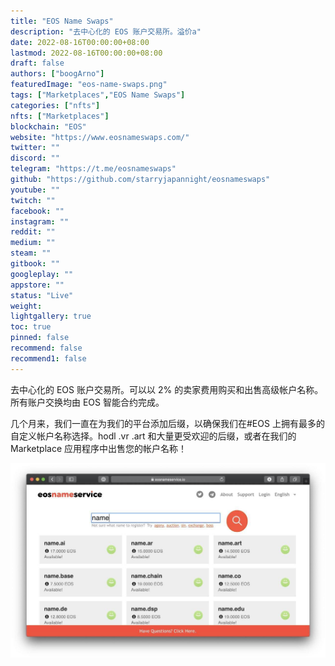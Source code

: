 ```yaml
---
title: "EOS Name Swaps"
description: "去中心化的 EOS 账户交易所。溢价a"
date: 2022-08-16T00:00:00+08:00
lastmod: 2022-08-16T00:00:00+08:00
draft: false
authors: ["boogArno"]
featuredImage: "eos-name-swaps.png"
tags: ["Marketplaces","EOS Name Swaps"]
categories: ["nfts"]
nfts: ["Marketplaces"]
blockchain: "EOS"
website: "https://www.eosnameswaps.com/"
twitter: ""
discord: ""
telegram: "https://t.me/eosnameswaps"
github: "https://github.com/starryjapannight/eosnameswaps"
youtube: ""
twitch: ""
facebook: ""
instagram: ""
reddit: ""
medium: ""
steam: ""
gitbook: ""
googleplay: ""
appstore: ""
status: "Live"
weight: 
lightgallery: true
toc: true
pinned: false
recommend: false
recommend1: false
---
```

去中心化的 EOS 账户交易所。可以以 2% 的卖家费用购买和出售高级帐户名称。所有账户交换均由 EOS 智能合约完成。

几个月来，我们一直在为我们的平台添加后缀，以确保我们在#EOS 上拥有最多的自定义帐户名称选择。hodl .vr .art 和大量更受欢迎的后缀，或者在我们的 Marketplace 应用程序中出售您的帐户名称！

![Eh-14PyXYAIssuB](Eh-14PyXYAIssuB.jpg)